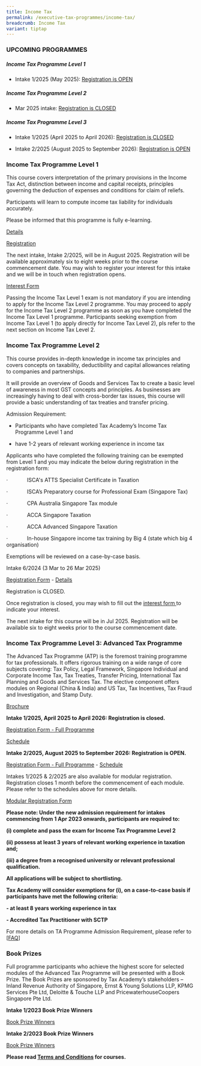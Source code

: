 ```yaml
---
title: Income Tax
permalink: /executive-tax-programmes/income-tax/
breadcrumb: Income Tax
variant: tiptap
---
```

<h3><strong>UPCOMING PROGRAMMES</strong></h3>
<h5><strong>Income Tax Programme Level 1</strong></h5>
<ul data-tight="true" class="tight">
<li>
<p>Intake 1/2025 (May 2025): <a href="/executive-tax-programmes/income-tax/#etp1oct-ta-id" rel="noopener noreferrer nofollow" target="_blank">Registration is OPEN</a>
</p>
<p></p>
</li>
</ul>
<h5><strong>Income Tax Programme Level 2</strong></h5>
<ul data-tight="true" class="tight">
<li>
<p>Mar 2025 intake: <a href="/executive-tax-programmes/income-tax/#etp2sep-ta-id" rel="noopener noreferrer nofollow" target="_blank">Registration is CLOSED</a>
</p>
<p></p>
</li>
</ul>
<h5><strong>Income Tax Programme Level 3</strong></h5>
<ul data-tight="true" class="tight">
<li>
<p>Intake 1/2025 (April 2025 to April 2026): <a href="/executive-tax-programmes/income-tax/#atp-ta-id" rel="noopener noreferrer nofollow" target="_blank">Registration is CLOSED</a>
</p>
</li>
<li>
<p>Intake 2/2025 (August 2025 to September 2026): <a href="/executive-tax-programmes/income-tax/#atp-ta-id" rel="noopener noreferrer nofollow" target="_blank">Registration is OPEN</a>
</p>
</li>
</ul>
<p></p>
<h3><strong>Income Tax Programme Level 1</strong></h3>
<p>This course covers interpretation of the primary provisions in the Income
Tax Act, distinction between income and capital receipts, principles governing
the deduction of expenses and conditions for claim of reliefs.</p>
<p>Participants will learn to compute income tax liability for individuals
accurately.</p>
<p>Please be informed that this programme is fully e-learning.</p>
<p><a href="/files/Intake_1_Course_brochure_L1_IT_2025_v2.pdf" rel="noopener nofollow" target="_blank">Details</a>
</p>
<p><a href="https://form.gov.sg/68045ff076c7d84951ca3f64" rel="noopener nofollow" target="_blank">Registration</a>
</p>
<p>The next intake, Intake 2/2025, will be in August 2025. Registration will
be available approximately six to eight weeks prior to the course commencement
date. You may wish to register your interest for this intake and we will
be in touch when registration opens.</p>
<p><a href="https://form.gov.sg/6805e8ebdb22d4178357c6ad" rel="noopener nofollow" target="_blank">Interest Form</a>
</p>
<p>Passing the Income Tax Level 1 exam is not mandatory if you are intending
to apply for the Income Tax Level 2 programme. You may proceed to apply
for the Income Tax Level 2 programme as soon as you have completed the
Income Tax Level 1 programme. Participants seeking exemption from Income
Tax Level 1 (to apply directly for Income Tax Level 2), pls refer to the
next section on Income Tax Level 2.</p>
<p></p>
<h3><strong>Income Tax Programme Level 2</strong></h3>
<p>This course provides in-depth knowledge in income tax principles and covers
concepts on taxability, deductibility and capital allowances relating to
companies and partnerships.</p>
<p>It will provide an overview of Goods and Services Tax to create a basic
level of awareness in most GST concepts and principles. As businesses are
increasingly having to deal with cross-border tax issues, this course will
provide a basic understanding of tax treaties and transfer pricing.</p>
<p></p>
<p>Admission Requirement:</p>
<ul data-tight="true" class="tight">
<li>
<p>Participants who have completed Tax Academy’s Income Tax Programme Level
1 and</p>
</li>
</ul>
<ul data-tight="true" class="tight">
<li>
<p>have 1-2 years of relevant working experience in income tax</p>
</li>
</ul>
<p></p>
<p>Applicants who have completed the following training can be exempted from
Level 1 and you may indicate the below during registration in the registration
form:</p>
<p>·&nbsp;&nbsp;&nbsp;&nbsp;&nbsp;&nbsp;&nbsp;&nbsp;&nbsp;&nbsp;&nbsp;&nbsp;
ISCA's ATTS Specialist Certificate in Taxation</p>
<p>·&nbsp;&nbsp;&nbsp;&nbsp;&nbsp;&nbsp;&nbsp;&nbsp;&nbsp;&nbsp;&nbsp;&nbsp;
ISCA’s Preparatory course for Professional Exam (Singapore Tax)</p>
<p>·&nbsp;&nbsp;&nbsp;&nbsp;&nbsp;&nbsp;&nbsp;&nbsp;&nbsp;&nbsp;&nbsp;&nbsp;
CPA Australia Singapore Tax module</p>
<p>·&nbsp;&nbsp;&nbsp;&nbsp;&nbsp;&nbsp;&nbsp;&nbsp;&nbsp;&nbsp;&nbsp;&nbsp;
ACCA Singapore Taxation</p>
<p>·&nbsp;&nbsp;&nbsp;&nbsp;&nbsp;&nbsp;&nbsp;&nbsp;&nbsp;&nbsp;&nbsp;&nbsp;
ACCA Advanced Singapore Taxation</p>
<p>·&nbsp;&nbsp;&nbsp;&nbsp;&nbsp;&nbsp;&nbsp;&nbsp;&nbsp;&nbsp;&nbsp;&nbsp;
In-house Singapore income tax training by Big 4 (state which big 4 organisation)</p>
<p>Exemptions will be reviewed on a case-by-case basis.</p>
<p>Intake 6/2024 (3 Mar to 26 Mar 2025)</p>
<p><a href="https://go.gov.sg/l2it62024reg" rel="noopener noreferrer nofollow" target="_blank">Registration Form</a> -
<a href="/files/executive-tax-programmes/income-tax/L2_IT_6_2024_course_brochure.pdf" rel="noopener nofollow" target="_blank">Details</a>
</p>
<p>Registration is CLOSED.</p>
<p></p>
<p>Once registration is closed, you may wish to fill out the <a href="https://go.gov.sg/l2it2025interest" rel="noopener noreferrer nofollow" target="_blank">interest form </a>to
indicate your interest.</p>
<p>The next intake for this course will be in Jul 2025. Registration will
be available six to eight weeks prior to the course commencement date.</p>
<p></p>
<h3><strong>Income Tax Programme Level 3: Advanced Tax Programme</strong></h3>
<p>The Advanced Tax Programme (ATP) is the foremost training programme for
tax professionals. It offers rigorous training on a wide range of core
subjects covering: Tax Policy, Legal Framework, Singapore Individual and
Corporate Income Tax, Tax Treaties, Transfer Pricing, International Tax
Planning and Goods and Services Tax. The elective component offers modules
on Regional (China &amp; India) and US Tax, Tax Incentives, Tax Fraud and
Investigation, and Stamp Duty.</p>
<p><a href="/files/ATP_FY25_Brochure.pdf" rel="noopener nofollow" target="_blank">Brochure</a>
</p>
<p></p>
<p><strong>Intake 1/2025, April 2025 to April 2026: Registration is closed.</strong>
</p>
<p><a href="https://form.gov.sg/6796ea002ea9e745821b7a24" rel="noopener nofollow" target="_blank">Registration Form - Full Programme</a>
</p>
<p><a href="/files/ATP1_2025_Schedule.pdf" rel="noopener nofollow" target="_blank">Schedule</a>
</p>
<p></p>
<p><strong>Intake 2/2025, August 2025 to September 2026: Registration is OPEN.</strong>
</p>
<p><a href="https://form.gov.sg/6796ecf35bbd2288c0f5ea42" rel="noopener noreferrer nofollow" target="_blank"><u>Registration Form - Full Programme</u></a> -
<a href="/files/ATP2_2025_Schedule.pdf" rel="noopener nofollow" target="_blank">Schedule</a>
</p>
<p></p>
<p>Intakes 1/2025 &amp; 2/2025 are also available for modular registration.
Registration closes 1 month before the commencement of each module. Please
refer to the schedules above for more details.</p>
<p><a href="https://form.gov.sg/679780c0dbe89599f5a6e30a" rel="noopener nofollow" target="_blank">Modular Registration Form</a>
</p>
<p></p>
<p><strong>Please note: Under the new admission requirement for intakes commencing from 1 Apr 2023 onwards, participants are required to:</strong>
</p>
<p><strong>(i) complete and pass the exam for Income Tax Programme Level 2</strong>
</p>
<p><strong>(ii) possess at least 3 years of relevant working experience in taxation and;</strong>
</p>
<p><strong>(iii) a degree from a recognised university or relevant professional qualification.</strong>
</p>
<p><strong>All applications will be subject to shortlisting.</strong>
</p>
<p><strong>Tax Academy will consider exemptions for (i), on a case-to-case basis if participants have met the following criteria:</strong>
</p>
<p><strong>- at least 8 years working experience in tax</strong>
</p>
<p><strong>- Accredited Tax Practitioner with SCTP</strong>
</p>
<p>For more details on TA Programme Admission Requirement, please refer to
[<a href="https://www.taxacademy.sg/executive-tax-programmes/tax-training-roadmap/" rel="noopener noreferrer nofollow" target="_blank">FAQ</a>]</p>
<h3><strong>Book Prizes</strong></h3>
<p>Full programme participants who achieve the highest score for selected
modules of the Advanced Tax Programme will be presented with a Book Prize.
The Book Prizes are sponsored by Tax Academy’s stakeholders – Inland Revenue
Authority of Singapore, Ernst &amp; Young Solutions LLP, KPMG Services
Pte Ltd, Deloitte &amp; Touche LLP and PricewaterhouseCoopers Singapore
Pte Ltd.</p>
<p><strong>Intake 1/2023 Book Prize Winners</strong>
</p>
<p><a href="/files/ATP_INTAKE_1_TA_WEBSITE.pdf" rel="noopener nofollow" target="_blank">Book Prize Winners</a>
</p>
<p><strong>Intake 2/2023 Book Prize Winners</strong>
</p>
<p><a href="/files/ATP_INTAKE_2_TA_WEBSITE.pdf" rel="noopener nofollow" target="_blank">Book Prize Winners</a>
</p>
<p><strong>Please read <a href="https://www.taxacademy.sg/executive-tax-programmes/terms-and-conditions/" rel="noopener noreferrer nofollow" target="_blank">Terms and Conditions</a> for courses.</strong>
</p>